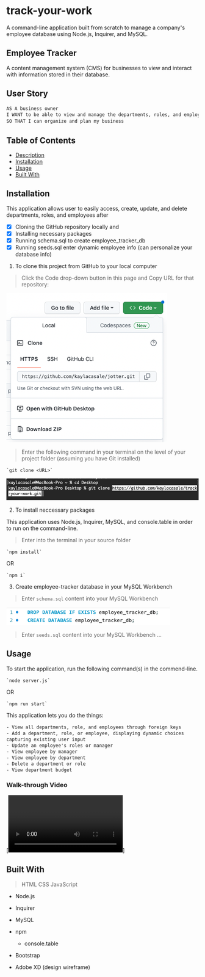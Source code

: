 # track-your-work
A command-line application built from scratch to manage a company's employee database using Node.js, Inquirer, and MySQL.

## Employee Tracker
A content management system (CMS) for businesses to view and interact with information stored in their database. 

## User Story
```md
AS A business owner
I WANT to be able to view and manage the departments, roles, and employees in my company
SO THAT I can organize and plan my business
```

## Table of Contents
* [Description](#description)
* [Installation](#installation)
* [Usage](#usage)
* [Built With](#built-with)


## Installation
This application allows user to easily access, create, update, and delete departments, roles, and employees after 
- [x] Cloning the GitHub repository locally and
- [x] Installing necessary packages
- [x] Running schema.sql to create employee_tracker_db 
- [x] Running seeds.sql enter dynamic employee info (can personalize your database info)

1. To clone this project from GitHub to your local computer


> Click the Code drop-down button in this page and Copy URL for that repository:

![Copy Code](assets/copy-code.png "Step 1")

> Enter the following command in your terminal on the level of your project folder (assuming you have Git installed)

    `git clone <URL>`

![Clone In Terminal](assets/clone-in-terminal.png "Step 2")


2. To install neccessary packages

This application uses Node.js, Inquirer, MySQL, and console.table in order to run on the command-line.

> Enter into the terminal in your source folder

    `npm install`

OR

    `npm i`


3. Create employee-tracker database in your MySQL Workbench

> Enter `schema.sql` content into your MySQL Workbench

![MySQL](assets/my-sql.png "Create Tables in MySQL Workbench")

> Enter `seeds.sql` content into your MySQL Workbench
...

## Usage

To start the application, run the following command(s) in the commend-line.

    `node server.js`

OR

    `npm run start`

This application lets you do the things:

    - View all departments, role, and employees through foreign keys
    - Add a department, role, or employee, displaying dynamic choices capturing existing user input
    - Update an employee's roles or manager
    - View employee by manager
    - View employee by department
    - Delete a department or role
    - View department budget

### Walk-through Video 
[![Employee Tracker Walkthrough](assets/Employee_Tracker_Walkthrough-Video.mp4)]


## Built With

> HTML
> CSS
> JavaScript

* Node.js
* Inquirer
* MySQL
* npm
    * console.table

* Bootstrap
* Adobe XD (design wireframe)







